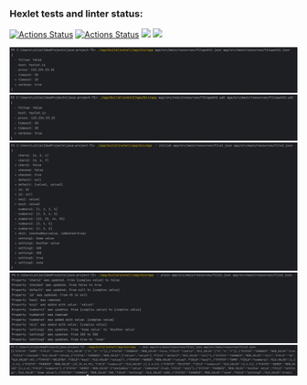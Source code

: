 ### Hexlet tests and linter status:
[![Actions Status](https://github.com/lagunova-julia/java-project-71/actions/workflows/hexlet-check.yml/badge.svg)](https://github.com/lagunova-julia/java-project-71/actions)
[![Actions Status](https://github.com/lagunova-julia/java-project-71/actions/workflows/java-ci.yml/badge.svg)](https://github.com/lagunova-julia/java-project-71/actions)
<a href="https://codeclimate.com/github/lagunova-julia/java-project-71/maintainability"><img src="https://api.codeclimate.com/v1/badges/422075a0f42abf9c1e36/maintainability" /></a>
<a href="https://codeclimate.com/github/lagunova-julia/java-project-71/test_coverage"><img src="https://api.codeclimate.com/v1/badges/422075a0f42abf9c1e36/test_coverage" /></a>

![img_2.png](img_2.png)
![img_1.png](img_1.png)
![img_3.png](img_3.png)
![img_4.png](img_4.png)
![img_5.png](img_5.png)